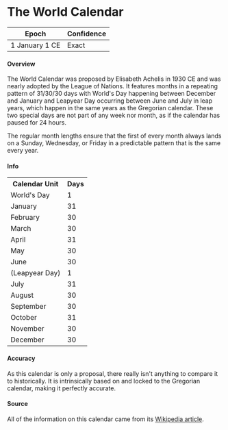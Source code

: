 # The World Calendar

| Epoch             | Confidence |
| ----------------- | ---------- |
| 1 January 1 CE | Exact       |

#### Overview

The World Calendar was proposed by Elisabeth Achelis in 1930 CE and was nearly adopted by the League of Nations. It features months in a repeating pattern of 31/30/30 days with World's Day happening between December and January and Leapyear Day occurring between June and July in leap years, which happen in the same years as the Gregorian calendar. These two special days are not part of any week nor month, as if the calendar has paused for 24 hours.

The regular month lengths ensure that the first of every month always lands on a Sunday, Wednesday, or Friday in a predictable pattern that is the same every year.

#### Info

<table class="table-short"><tr><th>Calendar Unit</th><th>Days</th></tr><tr><td>World's Day</td><td>1</td></tr><tr><td>January</td><td>31</td></tr><tr><td>February</td><td>30</td></tr><tr><td>March</td><td>30</td></tr><tr><td>April</td><td>31</td></tr><tr><td>May</td><td>30</td></tr><tr><td>June</td><td>30</td></tr><tr><td>(Leapyear Day)</td><td>1</td></tr><tr><td>July</td><td>31</td></tr><tr><td>August</td><td>30</td></tr><tr><td>September</td><td>30</td></tr><tr><td>October</td><td>31</td></tr><tr><td>November</td><td>30</td></tr><tr><td>December</td><td>30</td></tr></table>

#### Accuracy

As this calendar is only a proposal, there really isn't anything to compare it to historically. It is intrinsically based on and locked to the Gregorian calendar, making it perfectly accurate.

#### Source

All of the information on this calendar came from its [Wikipedia article](https://en.wikipedia.org/wiki/World_Calendar).

